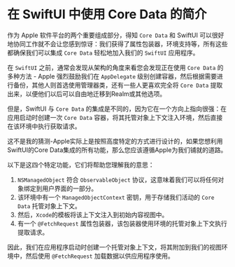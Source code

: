 在 SwiftUI 中使用 Core Data 的简介
===

作为 Apple 软件平台的两个重要组成部分，得知 `Core Data` 和 SwiftUI 可以很好地协同工作就不会让您感到惊讶：我们获得了属性包装器，环境支持等，所有这些都确保我们可以集成 `Core Data` 轻松地加入我们的 `SwiftUI` 应用程序。

在 `SwiftUI` 之前，通常会发现从架构的角度来看您会发现正在使用 `Core Data` 的多种方法 - Apple 强烈鼓励我们在 `AppDelegate` 级别创建容器，然后根据需要进行备份，其他人则首选使用管理器类，还有一些人更喜欢完全将 `Core Data` 提取出来，以便他们以后可以自由地迁移到Realm或其他选项。

但是，SwiftUI 与 `Core Data` 的集成是不同的，因为它在一个方向上指向很强：在应用启动时创建一次 `Core Data` 容器，将其托管对象上下文注入环境，然后直接在该环境中执行获取请求。

这不是我的猜测-Apple实际上是按照高度特定的方式进行设计的，如果您想利用SwiftUI的Core Data集成的所有功能，那么您应该遵循Apple为我们铺就的道路。

以下是这四个特定功能，它们将帮助您理解我的意思：

1. `NSManagedObject` 符合 `ObservableObject` 协议，这意味着我们可以将任何对象绑定到用户界面的一部分。
2. 该环境中有一个 `ManagedObjectContext` 密钥，用于存储我们活动的 `Core Data` 托管对象上下文。
3. 然后，`Xcode`的模板将该上下文注入到初始内容视图中。
4. 有一个 `@FetchRequest` 属性包装器，该包装器使用环境的托管对象上下文执行提取请求。

因此，我们在应用程序启动时创建一个托管对象上下文，将其附加到我们的视图环境中，然后使用 `@FetchRequest` 加载数据以供应用程序使用。